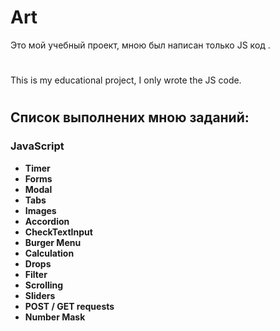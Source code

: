 # Art

Это мой учебный проект, мною был написан только JS код . 

# 

This is my educational project, I only wrote the JS code.

#

## Список выполнених мною заданий:

### JavaScript

* **Timer** 
* **Forms** 
* **Modal** 
* **Tabs** 
* **Images** 
* **Accordion** 
* **CheckTextInput** 
* **Burger Menu** 
* **Calculation** 
* **Drops** 
* **Filter** 
* **Scrolling** 
* **Sliders** 
* **POST / GET requests** 
* **Number Mask** 

